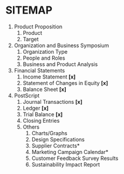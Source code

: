# SITEMAP
1. Product Proposition
    1. Product
    2. Target
1. Organization and Business Symposium
    1. Organization Type
    1. People and Roles
    1. Business and Product Analysis
1. Financial Statements
    1. Income Statement **[x]**
    1. Statement of Changes in Equity **[x]**
    1. Balance Sheet **[x]**
1. PostScript
    1. Journal Transactions **[x]**
    1. Ledger **[x]**
    1. Trial Balance **[x]**
    1. Closing Entries
    1. Others
        1. Charts/Graphs
        1. Design Specifications
        1. Supplier Contracts*
        1. Marketing Campaign Calendar*
        1. Customer Feedback Survey Results
        1. Sustainability Impact Report